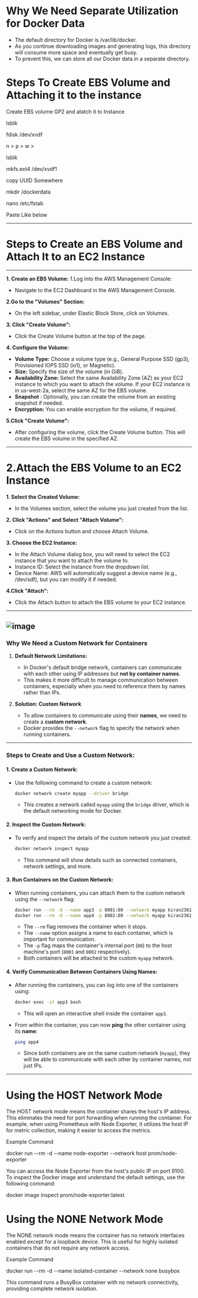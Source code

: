 # Why We Need Separate Utilization for Docker Data
- The default directory for Docker is /var/lib/docker.
- As you continue downloading images and generating logs, this directory will consume more space and eventually get busy.
- To prevent this, we can store all our Docker data in a separate directory.

# Steps To Create EBS Volume and Attaching it to the instance
Create EBS volume GP2 and atatch it to Instance

lsblk 

fdisk /dev/xvdf  

n > p > w > 

lsblk 

mkfs.ext4 /dev/xvdf1 

copy UUID Somewhere 

mkdir /dockerdata 

nano /etc/fstab 

Paste Like below

----
# Steps to Create an EBS Volume and Attach It to an EC2 Instance
---
**1. Create an EBS Volume:**
1.Log into the AWS Management Console:
 - Navigate to the EC2 Dashboard in the AWS Management Console.
  
**2.Go to the "Volumes" Section:**
 - On the left sidebar, under Elastic Block Store, click on Volumes.

**3. Click "Create Volume":**
 - Click the Create Volume button at the top of the page.
  
**4. Configure the Volume:**
 - **Volume Type:** Choose a volume type (e.g., General Purpose SSD (gp3), Provisioned IOPS SSD (io1), or Magnetic).
 - **Size:**  Specify the size of the volume (in GiB).
 - **Availability Zone:**  Select the same Availability Zone (AZ) as your EC2 instance to which you want to attach the volume. If your EC2 instance is in us-west-2a, select the same AZ for the EBS volume.
 - **Snapshot** : Optionally, you can create the volume from an existing snapshot if needed.
 - **Encryption:**  You can enable encryption for the volume, if required.
  
**5.Click "Create Volume":**
 - After configuring the volume, click the Create Volume button. This will create the EBS volume in the specified AZ.
---
# 2.Attach the EBS Volume to an EC2 Instance
**1. Select the Created Volume:**
 - In the Volumes section, select the volume you just created from the list.
   
**2. Click "Actions" and Select "Attach Volume":**
 - Click on the Actions button and choose Attach Volume.
   
**3. Choose the EC2 Instance:**
 - In the Attach Volume dialog box, you will need to select the EC2 instance that you want to attach the volume to.
 - Instance ID: Select the instance from the dropdown list.
 - Device Name: AWS will automatically suggest a device name (e.g., /dev/sdf), but you can modify it if needed.
   
**4.Click "Attach":**
 - Click the Attach button to attach the EBS volume to your EC2 instance.

---
![image](https://github.com/saikiranpi/Mastering-Docker/assets/109568252/1ad08bf8-593e-4579-921c-0f7d8938c8ee)
---
### Why We Need a Custom Network for Containers
1. **Default Network Limitations:**
   - In Docker's default bridge network, containers can communicate with each other using IP addresses but **not by container names**.
   - This makes it more difficult to manage communication between containers, especially when you need to reference them by names rather than IPs.

2. **Solution: Custom Network**
   - To allow containers to communicate using their **names**, we need to create a **custom network**.
   - Docker provides the `--network` flag to specify the network when running containers.

---
### Steps to Create and Use a Custom Network:

#### 1. **Create a Custom Network**:
   - Use the following command to create a custom network:
     ```bash
     docker network create myapp --driver bridge
     ```
     - This creates a network called `myapp` using the `bridge` driver, which is the default networking mode for Docker.

#### 2. **Inspect the Custom Network**:
   - To verify and inspect the details of the custom network you just created:
     ```bash
     docker network inspect myapp
     ```
     - This command will show details such as connected containers, network settings, and more.

#### 3. **Run Containers on the Custom Network**:
   - When running containers, you can attach them to the custom network using the `--network` flag:
     ```bash
     docker run --rm -d --name app3 -p 8001:80 --network myapp kiran2361993:troubleshootingtools:v1
     docker run --rm -d --name app4 -p 8002:80 --network myapp kiran2361993:troubleshootingtools:v1
     ```
     - The `--rm` flag removes the container when it stops.
     - The `--name` option assigns a name to each container, which is important for communication.
     - The `-p` flag maps the container's internal port (`80`) to the host machine's port (`8001` and `8002` respectively).
     - Both containers will be attached to the custom `myapp` network.

#### 4. **Verify Communication Between Containers Using Names**:
   - After running the containers, you can log into one of the containers using:
     ```bash
     docker exec -it app3 bash
     ```
     - This will open an interactive shell inside the container `app3`.

   - From within the container, you can now **ping** the other container using its **name**:
     ```bash
     ping app4
     ```
     - Since both containers are on the same custom network (`myapp`), they will be able to communicate with each other by container names, not just IPs.

---


# Using the HOST Network Mode

The HOST network mode means the container shares the host's IP address. This eliminates the need for port forwarding when running the container. For example, when using Prometheus with Node Exporter, it utilizes the host IP for metric collection, making it easier to access the metrics.

Example Command

docker run --rm -d --name node-exporter --network host prom/node-exporter

You can access the Node Exporter from the host's public IP on port 9100. To inspect the Docker image and understand the default settings, use the following command:

docker image inspect prom/node-exporter:latest

# Using the NONE Network Mode

The NONE network mode means the container has no network interfaces enabled except for a loopback device. This is useful for highly isolated containers that do not require any network access.

Example Command

docker run --rm -d --name isolated-container --network none busybox

This command runs a BusyBox container with no network connectivity, providing complete network isolation.



